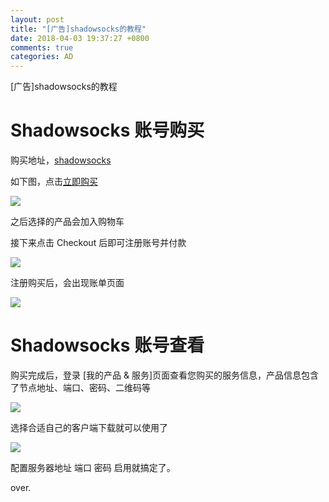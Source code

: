 ```yaml
---
layout: post
title: "[广告]shadowsocks的教程"
date: 2018-04-03 19:37:27 +0800
comments: true
categories: AD
---
```


[广告]shadowsocks的教程


# Shadowsocks 账号购买

购买地址，[shadowsocks](https://portal.shadowsocks.to/aff.php?aff=12091)

如下图，点击[立即购买](https://portal.shadowsocks.to/aff.php?aff=12091)

<!-- more -->

![](https://ooo.0o0.ooo/2017/01/04/586d05895415d.png)

之后选择的产品会加入购物车

接下来点击 Checkout 后即可注册账号并付款

![](https://ooo.0o0.ooo/2017/01/04/586d05b8763f6.png)

注册购买后，会出现账单页面

![](https://ooo.0o0.ooo/2017/01/04/586d05dcc3708.png)

# Shadowsocks 账号查看

购买完成后，登录 [我的产品 & 服务]页面查看您购买的服务信息，产品信息包含了节点地址、端口、密码、二维码等

![](https://ooo.0o0.ooo/2017/01/04/586d061ebb51f.png)

选择合适自己的客户端下载就可以使用了

![](http://img-blog.csdn.net/20180314114610399?watermark/2/text/Ly9ibG9nLmNzZG4ubmV0L3NpbmF0XzI5ODQzNTQ3/font/5a6L5L2T/fontsize/400/fill/I0JBQkFCMA==/dissolve/70)

配置服务器地址 端口 密码 启用就搞定了。

over.

